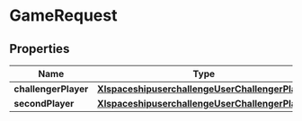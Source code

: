 
# GameRequest

## Properties
Name | Type | Description | Notes
------------ | ------------- | ------------- | -------------
**challengerPlayer** | [**XlspaceshipuserchallengeUserChallengerPlayer**](XlspaceshipuserchallengeUserChallengerPlayer.md) |  |  [optional]
**secondPlayer** | [**XlspaceshipuserchallengeUserChallengerPlayer**](XlspaceshipuserchallengeUserChallengerPlayer.md) |  |  [optional]



